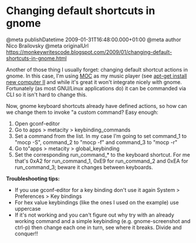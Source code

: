 # Changing default shortcuts in gnome

@meta publishDatetime 2009-01-31T16:48:00.000+01:00
@meta author Nico Brailovsky
@meta originalUrl https://monkeywritescode.blogspot.com/2009/01/changing-default-shortcuts-in-gnome.html

Another of those thing I usually forget: changing default shortcut actions in gnome. In this case, I'm using
[MOC](http://moc.daper.net/) as my music player (see
[apt-get install new computer II](/md_blog/2008/1228_aptgetinstallnewcomputerII.md) and while it's great it won't integrate nicely with gnome. Fortunately (as most GNU/Linux applications do) it can be commanded via CLI so it isn't hard to change this.

Now, gnome keyboard shortcuts already have defined actions, so how can we change them to invoke "a custom command? Easy enough:

1. Open gconf-editor
2. Go to apps > metacity > keybinding\_commands
3. Set a command from the list. In my case I'm going to set command\_1 to "mocp -S", command\_2 to "mocp -f" and command\_3 to "mocp -r"
4. Go to"apps > metacity > global\_keybinding
5. Set the corresponding run\_command\_\* to the keyboard shortcut. For me that's 0xA2 for run\_command\_1, 0xE9 for run\_command\_2 and 0xEA for run\_command\_3; beware it changes between keyboards.

**Troubleshooting tips:**
* If you use gconf-editor for a key binding don't use it again System > Preferences > Key bindings
* For hex value keybindings (like the ones I used on the example) use uppercase
* If it's not working and you can't figure out why try with an already working command and a simple keybinding (e.g. gnome-screenshot and ctrl-p) then change each one in turn, see where it breaks. Divide and conquer!!

